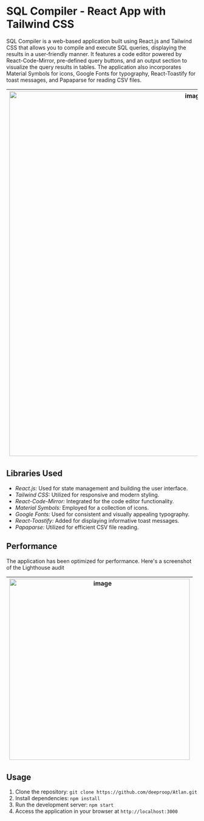 # SQL Compiler - React App with Tailwind CSS
SQL Compiler is a web-based application built using React.js and Tailwind CSS that allows you to compile and execute SQL queries, displaying the results in a user-friendly manner. It features a code editor powered by React-Code-Mirror, pre-defined query buttons, and an output section to visualize the query results in tables. The application also incorporates Material Symbols for icons, Google Fonts for typography, React-Toastify for toast messages, and Papaparse for reading CSV files.

|<img width="957" alt="image" src="https://github.com/deeproop/Atlan/assets/83328209/c070bd6d-8b7c-488e-be16-b06541cfe0fe">|
|-|

## Libraries Used
- *React.js:* Used for state management and building the user interface.
- *Tailwind CSS:* Utilized for responsive and modern styling.
- *React-Code-Mirror:* Integrated for the code editor functionality.
- *Material Symbols:* Employed for a collection of icons.
- *Google Fonts:* Used for consistent and visually appealing typography.
- *React-Toastify:* Added for displaying informative toast messages.
- *Papaparse:* Utilized for efficient CSV file reading.



## Performance

The application has been optimized for performance. Here's a screenshot of the Lighthouse audit

|<img width="475" alt="image" src="https://github.com/deeproop/Atlan/assets/83328209/071c2e59-2bb6-423a-84fe-f0195c72bb39">|
|-|


## Usage

1. Clone the repository: `git clone https://github.com/deeproop/Atlan.git`
2. Install dependencies: `npm install`
3. Run the development server: `npm start`
4. Access the application in your browser at `http://localhost:3000`
